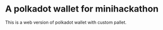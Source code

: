 # A polkadot wallet for minihackathon

This is a web version of polkadot wallet with custom pallet.
